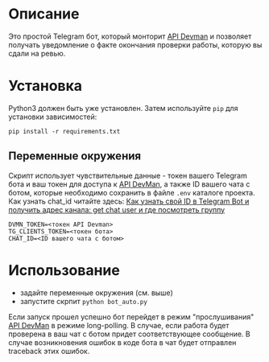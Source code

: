 # Описание

Это простой Telegram бот, который монторит [API Devman](https://dvmn.org/api/docs/)  и позволяет получать уведомление о факте окончания проверки  работы, которую вы сдали на ревью.

# Установка

Python3 должен быть уже установлен.
Затем используйте `pip` для установки зависимостей:

```
pip install -r requirements.txt
```

## Переменные окружения

Скрипт использует чувствительные данные - токен вашего Telegram бота и ваш токен для доступа к [API DevMan](https://dvmn.org/api/docs/), а также ID вашего чата с ботом,  которые необходимо сохранить в файле `.env` каталоге проекта. Как узнать chat_id читайте здесь: [Как узнать свой ID в Telegram Bot и получить адрес канала: get chat user и где посмотреть группу](https://stelegram.ru/ispolzovanie/kak-uznat-id-chata-polzovatelya-i-kanala)


```
DVMN_TOKEN=<токен API Devman>  
TG_CLIENTS_TOKEN=<токен бота>
CHAT_ID=<ID вашего чата с ботом>
```

# Использование

- задайте переменные окружения (см. выше)
- запустите скрпит `python bot_auto.py`

Если запуск прошел успешно бот перейдет в режим "прослушивания" [API DevMan](https://dvmn.org/api/docs) в режиме long-polling. В случае, если работа будет проверена в ваш чат c ботом придет соответствующее сообщение. В случае возникновения ошибок в коде бота в чат будет отправлен traceback этих ошибок.